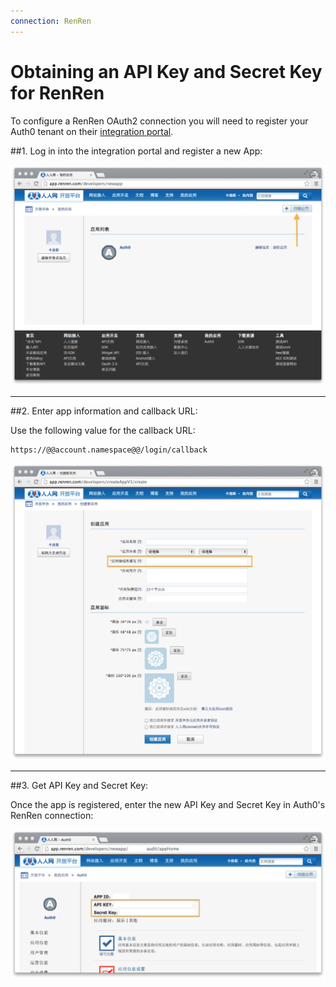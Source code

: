 ```yaml
---
connection: RenRen
---
```


# Obtaining an API Key and Secret Key for RenRen

To configure a RenRen OAuth2 connection you will need to register your Auth0 tenant on their [integration portal](http://app.renren.com/developers).

##1. Log in into the integration portal and register a new App:

![](/media/articles/connections/social/renren/renren-register-1.png)

---

##2. Enter app information and callback URL:

Use the following value for the callback URL:

	https://@@account.namespace@@/login/callback

![](/media/articles/connections/social/renren/renren-register-2.png)

---

##3. Get API Key and Secret Key:

Once the app is registered, enter the new API Key and Secret Key in Auth0's RenRen connection:

![](/media/articles/connections/social/renren/renren-register-3.png)
